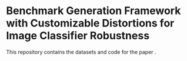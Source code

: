 # Benchmark Generation Framework with Customizable Distortions for Image Classifier Robustness

This repository contains the datasets and code for the paper .